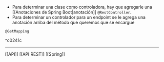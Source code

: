 - Para determinar una clase como controladora, hay que agregarle una [[Anotaciones de Spring Boot|anotación]] `@RestController`. 
- Para determinar un controlador para un endpoint se le agrega una anotación arriba del método que queremos que se encargue
```
@GetMapping
```

^c0241c

***
[[API]]
[[API REST]]
[[Spring]]